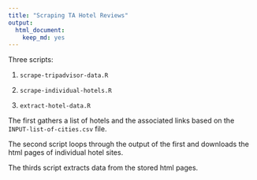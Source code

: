 ```yaml
---
title: "Scraping TA Hotel Reviews"
output:
  html_document:
    keep_md: yes
---
```




Three scripts:

1) `scrape-tripadvisor-data.R`

2) `scrape-individual-hotels.R`

3) `extract-hotel-data.R`

The first gathers a list of hotels and the associated links based on the `INPUT-list-of-cities.csv` file. 

The second script loops through the output of the first and downloads the html pages of individual hotel sites. 

The thirds script extracts data from the stored html pages. 
